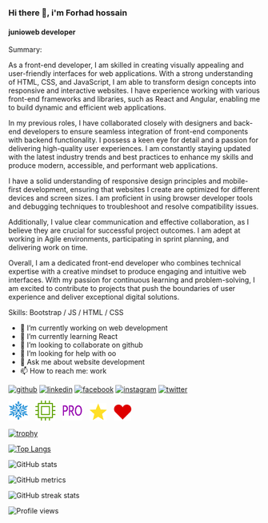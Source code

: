 

### Hi there 👋, i'm Forhad hossain
#### junioweb developer

Summary:

As a front-end developer, I am skilled in creating visually appealing and user-friendly interfaces for web applications. With a strong understanding of HTML, CSS, and JavaScript, I am able to transform design concepts into responsive and interactive websites. I have experience working with various front-end frameworks and libraries, such as React and Angular, enabling me to build dynamic and efficient web applications.

In my previous roles, I have collaborated closely with designers and back-end developers to ensure seamless integration of front-end components with backend functionality. I possess a keen eye for detail and a passion for delivering high-quality user experiences. I am constantly staying updated with the latest industry trends and best practices to enhance my skills and produce modern, accessible, and performant web applications.

I have a solid understanding of responsive design principles and mobile-first development, ensuring that websites I create are optimized for different devices and screen sizes. I am proficient in using browser developer tools and debugging techniques to troubleshoot and resolve compatibility issues.

Additionally, I value clear communication and effective collaboration, as I believe they are crucial for successful project outcomes. I am adept at working in Agile environments, participating in sprint planning, and delivering work on time.

Overall, I am a dedicated front-end developer who combines technical expertise with a creative mindset to produce engaging and intuitive web interfaces. With my passion for continuous learning and problem-solving, I am excited to contribute to projects that push the boundaries of user experience and deliver exceptional digital solutions.

Skills: Bootstrap / JS / HTML / CSS

- 🔭 I’m currently working on web development  
- 🌱 I’m currently learning React 
- 👯 I’m looking to collaborate on github 
- 🤔 I’m looking for help with oo 
- 💬 Ask me about website development  
- 📫 How to reach me: work  


[<img src='https://cdn.jsdelivr.net/npm/simple-icons@3.0.1/icons/github.svg' alt='github' height='40'>](https://github.com/ForhadHossain0)  [<img src='https://cdn.jsdelivr.net/npm/simple-icons@3.0.1/icons/linkedin.svg' alt='linkedin' height='40'>](https://www.linkedin.com/in/ForhadHossain/)  [<img src='https://cdn.jsdelivr.net/npm/simple-icons@3.0.1/icons/facebook.svg' alt='facebook' height='40'>](https://www.facebook.com/ForhadHossain)  [<img src='https://cdn.jsdelivr.net/npm/simple-icons@3.0.1/icons/instagram.svg' alt='instagram' height='40'>](https://www.instagram.com/ForhadHossain/)  [<img src='https://cdn.jsdelivr.net/npm/simple-icons@3.0.1/icons/twitter.svg' alt='twitter' height='40'>](https://twitter.com/ForhadHossain)  

<a href='https://archiveprogram.github.com/'><img src='https://raw.githubusercontent.com/acervenky/animated-github-badges/master/assets/acbadge.gif' width='40' height='40'></a> <a href='https://docs.github.com/en/developers'><img src='https://raw.githubusercontent.com/acervenky/animated-github-badges/master/assets/devbadge.gif' width='40' height='40'></a> <a href='https://github.com/pricing'><img src='https://raw.githubusercontent.com/acervenky/animated-github-badges/master/assets/pro.gif' width='40' height='40'></a> <a href='https://stars.github.com/'><img src='https://raw.githubusercontent.com/acervenky/animated-github-badges/master/assets/starbadge.gif' width='35' height='35'></a> <a href='https://docs.github.com/en/github/supporting-the-open-source-community-with-github-sponsors'><img src='https://raw.githubusercontent.com/acervenky/animated-github-badges/master/assets/sponsorbadge.gif' width='35' height='35'></a> 

[![trophy](https://github-profile-trophy.vercel.app/?username=ForhadHossain0)](https://github.com/ryo-ma/github-profile-trophy)

[![Top Langs](https://github-readme-stats.vercel.app/api/top-langs/?username=ForhadHossain0)](https://github.com/anuraghazra/github-readme-stats)

![GitHub stats](https://github-readme-stats.vercel.app/api?username=ForhadHossain0&show_icons=true&count_private=true)  

![GitHub metrics](https://metrics.lecoq.io/ForhadHossain0)  

![GitHub streak stats](https://streak-stats.demolab.com/?user=ForhadHossain0)  

![Profile views](https://gpvc.arturio.dev/ForhadHossain0)  
